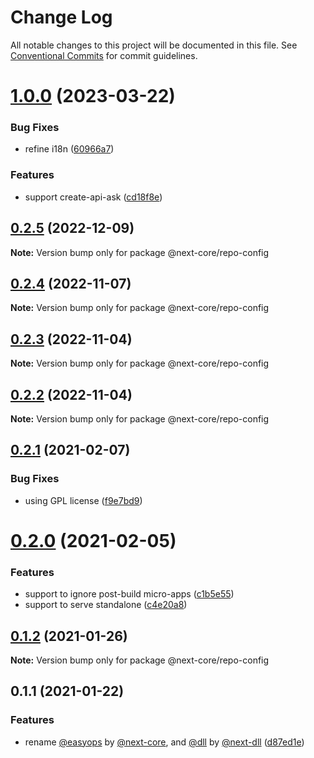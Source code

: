 # Change Log

All notable changes to this project will be documented in this file.
See [Conventional Commits](https://conventionalcommits.org) for commit guidelines.

# [1.0.0](https://github.com/easyops-cn/next-core/compare/@next-core/repo-config@0.2.5...@next-core/repo-config@1.0.0) (2023-03-22)

### Bug Fixes

- refine i18n ([60966a7](https://github.com/easyops-cn/next-core/commit/60966a747d2e04e72ad6ec7a82251d1b94a50a07))

### Features

- support create-api-ask ([cd18f8e](https://github.com/easyops-cn/next-core/commit/cd18f8e9d3df2676105438d7f772b713b615cf2a))

## [0.2.5](https://github.com/easyops-cn/next-core/compare/@next-core/repo-config@0.2.4...@next-core/repo-config@0.2.5) (2022-12-09)

**Note:** Version bump only for package @next-core/repo-config

## [0.2.4](https://github.com/easyops-cn/next-core/compare/@next-core/repo-config@0.2.3...@next-core/repo-config@0.2.4) (2022-11-07)

**Note:** Version bump only for package @next-core/repo-config

## [0.2.3](https://github.com/easyops-cn/next-core/compare/@next-core/repo-config@0.2.2...@next-core/repo-config@0.2.3) (2022-11-04)

**Note:** Version bump only for package @next-core/repo-config

## [0.2.2](https://github.com/easyops-cn/next-core/compare/@next-core/repo-config@0.2.1...@next-core/repo-config@0.2.2) (2022-11-04)

**Note:** Version bump only for package @next-core/repo-config

## [0.2.1](https://github.com/easyops-cn/next-core/compare/@next-core/repo-config@0.2.0...@next-core/repo-config@0.2.1) (2021-02-07)

### Bug Fixes

- using GPL license ([f9e7bd9](https://github.com/easyops-cn/next-core/commit/f9e7bd9))

# [0.2.0](https://github.com/easyops-cn/next-core/compare/@next-core/repo-config@0.1.2...@next-core/repo-config@0.2.0) (2021-02-05)

### Features

- support to ignore post-build micro-apps ([c1b5e55](https://github.com/easyops-cn/next-core/commit/c1b5e5510c8184cdf0af595eafe9827ba25c43b1))
- support to serve standalone ([c4e20a8](https://github.com/easyops-cn/next-core/commit/c4e20a830e56b5bcbdbc38eb682aee5405471c7d))

## [0.1.2](https://github.com/easyops-cn/next-core/compare/@next-core/repo-config@0.1.1...@next-core/repo-config@0.1.2) (2021-01-26)

**Note:** Version bump only for package @next-core/repo-config

## 0.1.1 (2021-01-22)

### Features

- rename [@easyops](https://github.com/easyops) by [@next-core](https://github.com/next-core), and [@dll](https://github.com/dll) by [@next-dll](https://github.com/next-dll) ([d87ed1e](https://github.com/easyops-cn/next-core/commit/d87ed1e))
